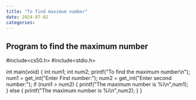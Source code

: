 ```yaml
---
title: "To find maximum number"
date: 2024-07-02
categories:
---
```


## Program to find the maximum number

#include<cs50.h>
#include<stdio.h>

int main(void)
{
    int num1;
    int num2;
    printf("To find the maximum number\n");
    num1 = get_int("Enter First number:");
    num2 = get_int("Enter second number:");
    if
    (num1 > num2)
    {
        printf("The maximum number is %i\n",num1);
    }
    else
    {
        printf("The maximum number is %i\n",num2);
    }
}
